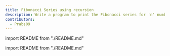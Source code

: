 ```yaml
---
title: Fibonacci Series using recursion
description: Write a program to print the Fibonacci series for 'n' numbers using recursion
contributors:
  - Prabs09
---
```


import README from "./README.md"

<README />


import README from "./README.md"

<README />
